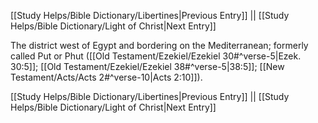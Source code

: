 [[Study Helps/Bible Dictionary/Libertines|Previous Entry]]  ||  [[Study Helps/Bible Dictionary/Light of Christ|Next Entry]]

 The district west of Egypt and bordering on the Mediterranean; formerly called Put or Phut ([[Old Testament/Ezekiel/Ezekiel 30#^verse-5|Ezek. 30:5]]; [[Old Testament/Ezekiel/Ezekiel 38#^verse-5|38:5]]; [[New Testament/Acts/Acts 2#^verse-10|Acts 2:10]]).

[[Study Helps/Bible Dictionary/Libertines|Previous Entry]]  ||  [[Study Helps/Bible Dictionary/Light of Christ|Next Entry]]